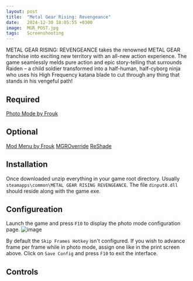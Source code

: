 ```yaml
---
layout: post
title:  "Metal Gear Rising: Revengeance"
date:   2024-12-30 18:05:55 +0300
image:  MGR_POST.jpg
tags:   Screenshooting
---
```


METAL GEAR RISING: REVENGEANCE takes the renowned METAL GEAR franchise into exciting new territory with an all-new action experience. The game seamlessly melds pure action and epic story-telling that surrounds Raiden – a child soldier transformed into a half-human, half-cyborg ninja who uses his High Frequency katana blade to cut through any thing that stands in his vengeful path!

## Required
[Photo Mode by Frouk](https://www.nexusmods.com/metalgearrisingrevengeance/mods/230)

## Optional
[Mod Menu by Frouk](https://www.nexusmods.com/metalgearrisingrevengeance/mods/93)
[MGROverride](https://www.nexusmods.com/metalgearrisingrevengeance/mods/1)
[ReShade](https://reshade.me)

## Installation
Once downloaded unzip everything in your game root directory. Usually `steamapps\common\METAL GEAR RISING REVENGEANCE`. The file `dinput8.dll` should reside along with the game exe.

## Configureation
Launch the game and press `F10` to display the photo mode configuration page.
![image](https://github.com/user-attachments/assets/b110c6b2-f7d9-4eb8-95a7-ac9195b4a1f4)
<p></p>

By default the `Skip Frames Hotkey` isn't configured. If you wish to advance frame per frame while in photo mode, assign one like in the print screen above.
Click on `Save Config` and press `F10` to exit the interface.

## Controls


